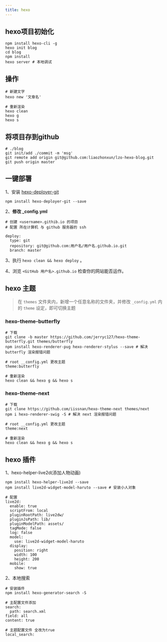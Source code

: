 ```yaml
---
title: hexo
---
```


## hexo项目初始化

```shell
npm install hexo-cli -g
hexo init blog
cd blog
npm install
hexo server # 本地调试
```

## 操作

```shell
# 新建文字
hexo new '文章名'

# 重新渲染
hexo clean
hexo g
hexo s
```

## 将项目存到github

```shell
# ./blog
git init/add ./commit -m 'msg'
git remote add origin git@github.com:liaozhonxun/lzo-hexo-blog.git
git push origin master 
```



## 一键部署

1、安装 [hexo-deployer-git]()

```shell
npm install hexo-deployer-git --save
```

2、**修改 _config.yml**

```shell
# 创建 <username>.githib.io 的项目
# 配置 所在计算机 与 github 服务器的 ssh

deploy:
  type: git
  repository: git@github.com:用户名/用户名.github.io.git
  branch: master
```

3、执行 `hexo clean && hexo deploy` 。

4、浏览 `<GitHub 用户名>.github.io` 检查你的网站能否运作。

## hexo 主题

> 在 `themes` 文件夹内，新增一个任意名称的文件夹，并修改 `_config.yml` 内的 `theme` 设定，即可切换主题

###  hexo-theme-butterfly

```shell
# 下载
git clone -b master https://github.com/jerryc127/hexo-theme-butterfly.git themes/butterfly
npm install hexo-renderer-pug hexo-renderer-stylus --save # 解决 butterfly 渲染报错问题

# root __config.yml 更改主题
theme:butterfly

# 重新渲染
hexo clean && hexo g && hexo s
```
### hexo-theme-next
```shell
# 下载
git clone https://github.com/iissnan/hexo-theme-next themes/next
npm i hexo-renderer-swig -S # 解决 next 渲染报错问题

# root __config.yml 更改主题
theme:next

# 重新渲染
hexo clean && hexo g && hexo s
```



## hexo 插件

1、hexo-helper-live2d(添加人物动画)

```shell
npm install hexo-helper-live2d --save
npm install live2d-widget-model-haruto --save # 安装小人对象

# 配置
live2d:
  enable: true
  scriptFrom: local
  pluginRootPath: live2dw/
  pluginJsPath: lib/
  pluginModelPath: assets/
  tagMode: false
  log: false
  model:
    use: live2d-widget-model-haruto
  display:
    position: right
    width: 100
    height: 200
  mobile:
    show: true
```

2、本地搜索

```shell
# 安装插件
npm install hexo-generator-search -S

# 主配置文件添加
search:                                                                                                  
  path: search.xml                                                                                             field: all                                                                                                   content: true
  
# 主题配置文件 全改为true
local_search:
```


